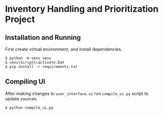 # Inventory Handling and Prioritization Project

## Installation and Running

First create virtual environment, and install dependencies.
```
$ python -m venv venv
$ venv\Scripts\activate.bat
$ pip install -r requirements.txt
```

## Compiling UI

After making changes to `user_interface.ui` run `compile_ui.py` script to update sources.

```
$ python compile_ui.py
```
